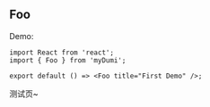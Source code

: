 
## Foo

Demo:

```tsx
import React from 'react';
import { Foo } from 'myDumi';

export default () => <Foo title="First Demo" />;
```

测试页~
